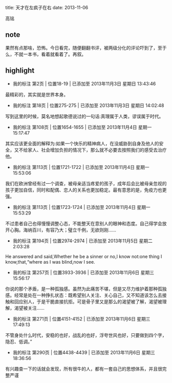 title: 天才在左疯子在右
date: 2013-11-06

高铭

## note

果然有点那啥，恐怖。今日看完，随便翻翻书评，被两级分化的评论吓到了，至于么，不就一本书，看着就看着了。再叙。

## highlight

- 我的标注 第2页 | 位置18-19 | 已添加至 2013年11月3日 星期日 13:43:46

最精彩的，其实就是世界本身。

- 我的标注 第18页 | 位置275-275 | 已添加至 2013年11月3日 星期日 14:02:48

写到这里的时候，莫名地想起歌德说过的一句话:真理属于人类，谬误属于时代。

- 我的标注 第108页 | 位置1654-1655 | 已添加至 2013年11月4日 星期一 15:17:47

其实应该更全面的解释为:如果一个快乐的精神病人，在没威胁到自身及他人的安全，又不给家人、社会增加负担的情况下，那么就不必要去按照我们的感受去治疗他。

- 我的标注 第113页 | 位置1721-1722 | 已添加至 2013年11月4日 星期一 15:53:06

我们在欧洲曾经有过一个调查，被母亲适当疼爱的孩子，成年后会比被母亲忽视的孩子更加自信，同时和配偶、恋人的关系也更加稳定。最有意思的是，免疫力也更强。

- 我的标注 第113页 | 位置1723-1724 | 已添加至 2013年11月4日 星期一 15:53:29

不过患者自己也得慢慢调整心态，不能整天在意别人的眼神和态度。自己得学会放开心胸。海纳百川，有容乃大；璧立千例，无欲则刚……

- 我的标注 第194页 | 位置2974-2974 | 已添加至 2013年11月5日 星期二 2:03:28

He answered and said,Whether he be a sinner or no,I know not:one thing I know,that,“where as I was blind,now I see.

- 我的标注 第257页 | 位置3933-3936 | 已添加至 2013年11月6日 星期三 15:56:17

你说的那个矛盾，是一种孤独感。虽然为此痛苦不堪，但是又尽力维护着那种孤独感。经常是处在一种挣扎状态：既希望别人关注、关心自己，又不知道该怎么去接触和回应别人，于是干脆直接抗拒。可是骨子里又是那么的渴望被了解，渴望被理解，渴望被关注……

- 我的标注 第271页 | 位置4151-4152 | 已添加至 2013年11月6日 星期三 17:49:13

不管身处什么时代，安稳的也好，战乱的也好，浮夸世风也好，只要做到四个字，隐忍、低调。”

- 我的标注 第290页 | 位置4438-4439 | 已添加至 2013年11月6日 星期三 18:36:56

有兴趣查一下的话就会发现，所有很牛的人，都有一套自己的思想体系，并且很完整严谨
